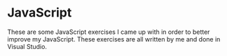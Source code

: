 # JavaScript

These are some JavaScript exercises I came up with in order to better improve my JavaScript. These exercises are all written by me and done in Visual Studio.
